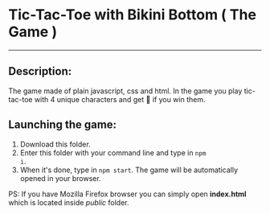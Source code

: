 # Tic-Tac-Toe with Bikini Bottom ( The Game )

<hr>

<h2>Description:</h2>

The game made of plain javascript, css and html. In the game you play tic-tac-toe with 4 unique characters and get :pineapple: if you win them.

<h2>Launching the game:</h2>

1. Download this folder.
2. Enter this folder with your command line and type in <code>npm i</code>.
3. When it's done, type in <code>npm start</code>. The game will be automatically opened in your browser.

PS: If you have Mozilla Firefox browser you can simply open <b>index.html</b> which is located inside <i>public</i> folder.
